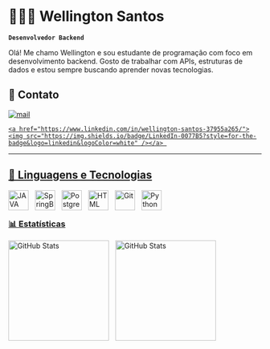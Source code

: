 # 👨🏾‍💻 Wellington Santos

**`Desenvolvedor Backend`**


Olá! Me chamo Wellington e sou estudante de programação com foco em desenvolvimento backend.
Gosto de trabalhar com APIs, estruturas de dados e estou sempre buscando aprender novas tecnologias.

## 📝 Contato

<p align="left">
    <a href="mailto:wellington.santos.3090@gmail.com">
        <img 
            alt="mail" 
            title="Entre em contato comigo" 
            src="https://custom-icon-badges.demolab.com/badge/Mail-E61B23.svg?logo=mailUCo-gJ8RnTn5akHqHvO55DVA?color=%23E05D44t&logo=video&logoColor=white&style=for-the-badge&labelColor=CE4630"/>
        
    <a href="https://www.linkedin.com/in/wellington-santos-37955a265/"><img src="https://img.shields.io/badge/LinkedIn-0077B5?style=for-the-badge&logo=linkedin&logoColor=white" /></a> 
      
</p>

---

## 🤖 Linguagens e Tecnologias


<img 
    align="left" 
    alt="JAVA" 
    title="JAVA"
    width="40px" 
    style="padding-right: 10px;" 
    src="https://cdn.jsdelivr.net/gh/devicons/devicon@latest/icons/java/java-original.svg"
/>


<img 
    align="left" 
    alt="SpringBoot" 
    title="SpringBoot"
    width="40px" 
    style="padding-right: 10px;" 
    src="https://cdn.jsdelivr.net/gh/devicons/devicon@latest/icons/spring/spring-original.svg"
/>
<img 
    align="left" 
    alt="PostgreSQL"
    title="PostgresSQL" 
    width="40px" 
    style="padding-right: 10px;" 
    src="https://cdn.jsdelivr.net/gh/devicons/devicon@latest/icons/postgresql/postgresql-original.svg"
/>

<img 
    align="left" 
    alt="HTML"
    title="HTML" 
    width="40px" 
    style="padding-right: 10px;" 
    src="https://cdn.jsdelivr.net/gh/devicons/devicon@latest/icons/amazonwebservices/amazonwebservices-plain-wordmark.svg"
/>

<img 
    align="left" 
    alt="Git" 
    title="Git"
    width="40px" 
    style="padding-right: 10px;" 
    src="https://cdn.jsdelivr.net/gh/devicons/devicon@latest/icons/git/git-original.svg" 
/>
<img 
    align="left" 
    alt="Python" 
    title="Python"
    width="40px" 
    style="padding-right: 10px;" 
    src="https://cdn.jsdelivr.net/gh/devicons/devicon@latest/icons/python/python-original.svg" 
/>

<br/>
<br/>

### 📊 Estatísticas

<p>
  <img 
    align="left" 
    alt="GitHub Stats" 
    height="200" 
    style="padding-right: 10px;" 
    src="https://github-readme-stats.vercel.app/api?username=well204&show_icons=true&theme=tokyonight&include_all_commits=true&locale=pt-br" 
  />

<img 
      align="left" 
      alt="GitHub Stats" 
      height="200" 
      src="https://github-readme-stats.vercel.app/api/top-langs/?username=well204&theme=tokyonight&layout=compact&custom_title=Tecnologias&langs_count=9" 
  />

</p>
